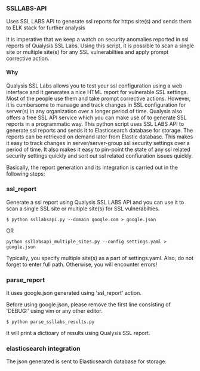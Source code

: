 ### SSLLABS-API
Uses SSL LABS API to generate ssl reports for https site(s) and sends them to ELK stack for further analysis

It is imperative that we keep a watch on security anomalies reported in ssl reports of Qualysis SSL Labs. Using this script, it is possible to scan a single site or multiple site(s) for any SSL vulnerabilties and apply prompt corrective action.

#### Why
Qualysis SSL Labs allows you to test your ssl configuration using a web interface and it generates a nice HTML report for vulnerable SSL settings. Most of the people use them and take prompt corrective actions. However, it is cumbersome to manaage and track changes in SSL configuration for server(s) in any organization over a longer period of time. Qualysis also offers a free SSL API service which you can make use of to generate SSL reports in a programmatic way. This python script uses SSL LABS API to generate ssl reports and sends it to Elasticsearch database for storage. The reports can be retrieved on demand later from Elastic database. This makes it easy to track changes in server/server-group ssl security settings over a period of time. It also makes it easy to pin-point the state of any ssl related security settings quickly and sort out ssl related confiuration issues quickly.

Basically, the report generation and its integration is carried out in the following steps:

### ssl_report
Generate a ssl report using Qualysis SSL LABS API and you can use it to scan a single SSL site or multiple site(s) for SSL vulnerabilties.

```
$ python ssllabsapi.py --domain google.com > google.json
```

OR

```
python ssllabsapi_multiple_sites.py --config settings.yaml > google.json
```

Typically, you specify multiple site(s) as a part of settings.yaml. Also, do not forget to enter full path. Otherwise, you will encounter errors!

### parse_report

It uses google.json generated using 'ssl_report' action.

Before using google.json, please remove the first line consisting of 'DEBUG:' using vim or any other editor.
```
$ python parse_ssllabs_results.py 
```
It will print a dictioary of results using Qualysis SSL report.

### elasticsearch integration
 The json generated is sent to Elasticsearch database for storage.


